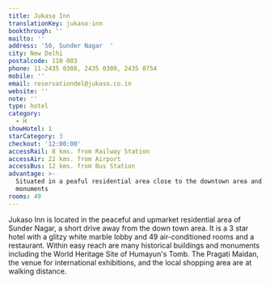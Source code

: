 ```yaml
---
title: Jukaso Inn
translationKey: jukaso-inn
bookthrough: ''
mailto: ''
address: '50, Sunder Nagar  '
city: New Delhi
postalcode: 110 003
phone: 11-2435 0308, 2435 0309, 2435 0754
mobile: ''
email: reservationdel@jukaso.co.in
website: ''
note: ''
type: hotel
category:
  - H
showHotel: 1
starCategory: 3
checkout: '12:00:00'
accessRail: 8 kms. from Railway Station
accessAir: 22 kms. from Airport
accessBus: 12 kms. from Bus Station
advantage: >-
  Situated in a peaful residential area close to the downtown area and important
  monuments
rooms: 49
---
```

Jukaso Inn is located in the peaceful and upmarket residential area of Sunder Nagar, a short drive away from the down town area. It is a 3 star hotel with a glitzy white marble lobby and 49 air-conditioned rooms and a restaurant. Within easy reach are many historical buildings and monuments including the World Heritage Site of Humayun's Tomb. The Pragati Maidan, the venue for international exhibitions, and the local shopping area are at walking distance.